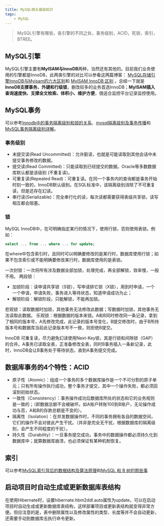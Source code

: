 ```yaml
---
title: MySQL相关基础知识
tags:
    - MySQL
---
```


> MySQL引擎有哪些，各引擎的不同之处，事务级别，ACID，死锁，索引，BTREE。

<!--more-->

## MySQL引擎
MySQL引擎主要有**MyISAM与InnoDB**两种，当然还有其他的。目前我们业务使用的引擎都是InnoDB，此两类引擎的对比可以参看这两篇博客： [MySQL存储引擎InnoDB与Myisam的六大区别](https://my.oschina.net/junn/blog/183341)和 [MyISAM InnoDB 区别](http://www.cnblogs.com/youxin/p/3359132.html) 。总结一下就是**InnoDB支撑事务、外键和行级锁**，删改较多的业务首选InnoDB；**MyISAM插入查询速度快、支撑全文检索、体积小、维护方便**，很适合监控平台记录监控使用。

## MySQL事务
可以参考[Innodb中的事务隔离级别和锁的关系](https://tech.meituan.com/innodb-lock.html)、[mysql隔离级别及事务传播](https://gist.github.com/JagoWang/4555317)和[MySQL事务隔离级别详解](http://xm-king.iteye.com/blog/770721)。

### 事务级别
- 未提交读(Read Uncommitted)：允许脏读，也就是可能读取到其他会话中未提交事务修改的数据。
- 提交读(Read Committed)：只能读取到已经提交的数据。Oracle等多数数据库默认都是该级别 (不重复读)。
- 可重复读(Repeated Read)：可重复读。在同一个事务内的查询都是事务开始时刻一致的，InnoDB默认级别。在SQL标准中，该隔离级别消除了不可重复读，但是还存在幻读。
- 串行读(Serializable)：完全串行化的读，每次读都需要获得表级共享锁，读写相互都会阻塞。

### 锁
MySQL InnoDB中，在可明确指定某行的情况下，使用行锁，否则使用表锁。例如：
``` sql
select ... from ... where ... for update;
```
在where中包含索引时，且同时可以明确要修改的是某行时，数据库使用行锁；如果不包含索引或不能明确要修改某行时，数据库使用的是表锁。

一次封锁：一次将所有涉及数据全部加锁，处理完成，再全部解锁，效率慢，一般不用。
两段锁：
- 加锁阶段：读申请共享锁（S锁），写申请排它锁（X锁），用到时申请，一个一个申请，申请失败，事务进入等待状态，知道申请成功为止；
- 解锁阶段：解锁阶段，只能解锁，不能再加锁。

悲观锁：读取数据时加锁，其他事务无法修改此数据；写数据时加锁，其他事务无法读取此数据。
乐观锁：根据数据的版本来锁。A和B同时修改同一条记录，拿到了相同的版本号，A先修改完成，此记录的版本号变化，B提交修改时，由于B所持版本号和数据库当前此记录版本号不一致，则拒绝B提交。

InnoDB 可重复读，尽力避免幻读使用Next-Key锁，其是行锁和间隙锁（GAP）的合并。A事务已读取全表，正准备修改全表，同时B事务插入一条新记录，此时，InnoDB会让B事务处于等待状态，直到A事务提交完成。

## 数据库事务的4个特性：ACID

- 原子性（Atomic）：组成一个事务的多个数据库操作是一个不可分割的原子单元；只有所有操作执行成功，整个事务才提交，其中一个操作失败，都必须回滚到初始状态。
- 一致性（Consistency）：事务操作成功后数据库所处的状态和它的业务规则是一致的；（即数据总额不会被破坏。如A账户转账100到B账户，无论操作成功与否，A和B的存款总额是不变的）。
- 隔离性（Isolation）：在并发数据操作时，不同的事务拥有各自的数据空间，它们的操作不会对彼此产生干扰。（并非是完全无干扰，根据数据库的隔离级别，会产生不同程度的干扰）。
- 持久性（Durability）：一旦事务提交成功，事务中的数据操作都必须持久化到数据库中；就算数据库崩溃，也必须保证有某种机制恢复。

## 索引
可以参考[MySQL索引背后的数据结构及算法原理](https://www.kancloud.cn/kancloud/theory-of-mysql-index)和[MySQL 和 B 树的那些事](http://blog.jobbole.com/105644/)

## 启动项目时自动生成或更新数据库表结构
在使用Hibernate时，设置hibernate.hbm2ddl.auto属性为update，可以在启动项目时自动生成或更新数据库表结构，这样部署项目或更新表结构就变得非常方便。但应注意的是，表中删除属性以及修改属性的类型、长度等并不会自动更新，还需要手动到数据库去执行命令更新。
